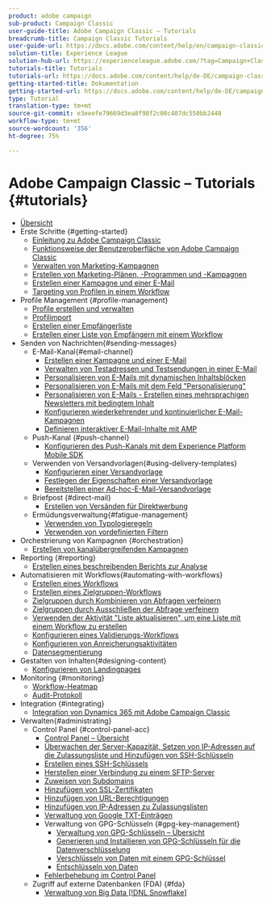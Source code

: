 ```yaml
---
product: adobe campaign
sub-product: Campaign Classic
user-guide-title: Adobe Campaign Classic – Tutorials
breadcrumb-title: Campaign Classic Tutorials
user-guide-url: https://docs.adobe.com/content/help/en/campaign-classic-learn/tutorials/overview.html
solution-title: Experience League
solution-hub-url: https://experienceleague.adobe.com/?tag=Campaign+Classic#recommended/solutions/campaign
tutorials-title: Tutorials
tutorials-url: https://docs.adobe.com/content/help/de-DE/campaign-classic-learn/tutorials/overview.html
getting-started-title: Dokumentation
getting-started-url: https://docs.adobe.com/content/help/de-DE/campaign-classic/using/getting-started/starting-with-adobe-campaign/about-adobe-campaign-classic.html
type: Tutorial
translation-type: tm+mt
source-git-commit: e3eeefe79669d3ea8f98f2c00c407dc550bb2448
workflow-type: tm+mt
source-wordcount: '356'
ht-degree: 75%

---
```



# Adobe Campaign Classic – Tutorials {#tutorials}

+ [Übersicht](/help/acc/overview.md)
+ Erste Schritte {#getting-started}
   + [Einleitung zu Adobe Campaign Classic](/help/acc/getting-started/introduction-to-adobe-campaign-classic.md)
   + [Funktionsweise der Benutzeroberfläche von Adobe Campaign Classic](/help/acc/getting-started/exploring-the-adobe-campaign-classic-user-interface.md)
   + [Verwalten von Marketing-Kampagnen](/help/acc/getting-started/managing-marketing-campaigns.md)
   + [Erstellen von Marketing-Plänen, -Programmen und -Kampagnen](/help/acc/getting-started/creating-a-marketing-plan-programs-and-campaigns.md)
   + [Erstellen einer Kampagne und einer E-Mail](https://docs.adobe.com/content/help/en/campaign-classic-learn/tutorials/getting-started/creating-a-campaign-and-an-email.html)
   + [Targeting von Profilen in einem Workflow](/help/acc/getting-started/targeting-profiles-in-a-workflow.md)
+ Profile Management {#profile-management}
   + [Profile erstellen und verwalten](/help/acc/profile-management/create-and-manage-profiles.md)
   + [Profilimport](/help/acc/data-management/importing-profiles.md)  
   + [Erstellen einer Empfängerliste](/help/acc/profile-management/creating-a-list-of-recipients.md)
   + [Erstellen einer Liste von Empfängern mit einem Workflow](/help/acc/profile-management/creating-a-list-of-recipients-with-a-workflow.md)
+ Senden von Nachrichten{#sending-messages}
   + E-Mail-Kanal{#email-channel}
      + [Erstellen einer Kampagne und einer E-Mail](/help/acc/getting-started/creating-a-campaign-and-an-email.md)
      + [Verwalten von Testadressen und Testsendungen in einer E-Mail](/help/acc/sending-messages/managing-seed-and-proofs.md)
      + [Personalisieren von E-Mails mit dynamischen Inhaltsblöcken](/help/acc/sending-messages/email-channel/personalization-with-dynamic-content-blocks.md)
      + [Personalisieren von E-Mails mit dem Feld &quot;Personalisierung&quot;](/help/acc/sending-messages/email-channel/personalizing-emails-using-personalization-fields.md)
      + [Personalisieren von E-Mails - Erstellen eines mehrsprachigen Newsletters mit bedingtem Inhalt](/help/acc/sending-messages/email-channel/personalizing-emails-create-a-multi-lingual-newsletter-using-conditional-content.md)
      + [Konfigurieren wiederkehrender und kontinuierlicher E-Mail-Kampagnen](/help/acc/sending-messages/recurring-deliveries.md)
      + [Definieren interaktiver E-Mail-Inhalte mit AMP](/help/acc/sending-messages/email-channel/defining-interactive-email-content-with-amp.md)
   + Push-Kanal {#push-channel}
      + [Konfigurieren des Push-Kanals mit dem Experience Platform Mobile SDK](/help/acc/sending-messages/mobile-channel/configure-push-using-aep-mobile-sdk.md)
   + Verwenden von Versandvorlagen{#using-delivery-templates}
      + [Konfigurieren einer Versandvorlage](/help/acc/sending-messages/using-delivery-templates/configuring-a-delivery-template.md)
      + [Festlegen der Eigenschaften einer Versandvorlage](/help/acc/sending-messages/using-delivery-templates/setting-delivery-template-properties.md)
      + [Bereitstellen einer Ad-hoc-E-Mail-Versandvorlage](/help/acc/sending-messages/using-delivery-templates/deploying-ad-hoc-email-delivery-template.md)
   + Briefpost {#direct-mail}
      + [Erstellen von Versänden für Direktwerbung](/help/acc/sending-messages/direct-mail/creating-direct-mail-deliveries.md)
   + Ermüdungsverwaltung{#fatigue-management}
      + [Verwenden von Typologieregeln](/help/acc/sending-messages/fatigue-management/typology-rules-for-fatigue-management.md)
      + [Verwenden von vordefinierten Filtern](/help/acc/sending-messages/fatigue-management/fatigue-management-using-filters.md)
+ Orchestrierung von Kampagnen {#orchestration}
   + [Erstellen von kanalübergreifenden Kampagnen](/help/acc/orchestrating-campaigns/multi-channel-campaigns.md)
+ Reporting {#reporting}
   + [Erstellen eines beschreibenden Berichts zur Analyse](/help/acc/reporting/generating-a-descriptive-analysis-report.md)
+ Automatisieren mit Workflows{#automating-with-workflows}
   + [Erstellen eines Workflows](/help/acc/automating-with-workflows/creating-a-workflow.md)
   + [Erstellen eines Zielgruppen-Workflows](/help/acc/automating-with-workflows/creating-a-targeting-workflow.md)
   + [Zielgruppen durch Kombinieren von Abfragen verfeinern](/help/acc/automating-with-workflows/refining-targets-by-combining-query-results.md)
   + [Zielgruppen durch Ausschließen der Abfrage verfeinern](/help/acc/automating-with-workflows/refining-targets-by-excluding-query-results.md)
   + [Verwenden der Aktivität &quot;Liste aktualisieren&quot;, um eine Liste mit einem Workflow zu erstellen](/help/acc/automating-with-workflows/using-the-update-list-activity.md)
   + [Konfigurieren eines Validierungs-Workflows](/help/acc/automating-with-workflows/validation-flow-configuration.md)
   + [Konfigurieren von Anreicherungsaktivitäten](/help/acc/automating-with-workflows/enrichment-activity.md)
   + [Datensegmentierung](/help/acc/data-management/data-segmentation.md)
+ Gestalten von Inhalten{#designing-content}
   + [Konfigurieren von Landingpages](/help/acc/designing-content/configure-landingpages.md)
+ Monitoring    {#monitoring}
   + [Workflow-Heatmap](/help/acc/monitoring-campaign-classic/workflow-heatmap.md)
   + [Audit-Protokoll](/help/acc/monitoring-campaign-classic/audit-trail.md)
+ Integration {#integrating}
   + [Integration von Dynamics 365 mit Adobe Campaign Classic](/help/acc/integrations/dynamics365-integration.md)
+ Verwalten{#administrating}
   + Control Panel {#control-panel-acc}
      + [Control Panel – Übersicht](/help/acc/monitoring-campaign-classic/control-panel/control-panel-overview.md)
      + [Überwachen der Server-Kapazität, Setzen von IP-Adressen auf die Zulassungsliste und Hinzufügen von SSH-Schlüsseln](/help/acc/monitoring-campaign-classic/control-panel/monitoring-server-capacity-allow-listing-adding-ssh-key.md)
      + [Erstellen eines SSH-Schlüssels](/help/acc/monitoring-campaign-classic/control-panel/generate-ssh-key.md)
      + [Herstellen einer Verbindung zu einem SFTP-Server](/help/acc/monitoring-campaign-classic/control-panel/connect-to-sftp-server.md)
      + [Zuweisen von Subdomains](/help/acc/monitoring-campaign-classic/control-panel/subdomain-delegation.md)
      + [Hinzufügen von SSL-Zertifikaten](/help/acc/monitoring-campaign-classic/control-panel/adding-ssl-certificates.md)
      + [Hinzufügen von URL-Berechtigungen](/help/acc/monitoring-campaign-classic/control-panel/adding-url-permissions.md)
      + [Hinzufügen von IP-Adressen zu Zulassungslisten](/help/acc/monitoring-campaign-classic/control-panel/ip-allow-listing.md)
      + [Verwaltung von Google TXT-Einträgen](/help/acc/monitoring-campaign-classic/control-panel/google-txt-record-management.md)
      + Verwaltung von GPG-Schlüsseln {#gpg-key-management}
         + [Verwaltung von GPG-Schlüsseln – Übersicht](/help/acc/monitoring-campaign-classic/control-panel/gpg-key-management/gpg-key-management-overview.md)
         + [Generieren und Installieren von GPG-Schlüsseln für die Datenverschlüsselung](/help/acc/monitoring-campaign-classic/control-panel/gpg-key-management/generating-and-installing-gpg-keys-for-data-encryption.md)
         + [Verschlüsseln von Daten mit einem GPG-Schlüssel](/help/acc/monitoring-campaign-classic/control-panel/gpg-key-management/using-a-gpg-key-to-encrypt-data.md)
         + [Entschlüsseln von Daten](/help/acc/monitoring-campaign-classic/control-panel/gpg-key-management/decrypting-data.md)
      + [Fehlerbehebung im Control Panel](/help/acc/monitoring-campaign-classic/control-panel/trouble-shooting.md)
   + Zugriff auf externe Datenbanken (FDA) {#fda}
      + [Verwaltung von Big Data [!DNL Snowflake]](/help/acc/administrating/snowflake/big-data-segmentation-on-snowflake.md)

